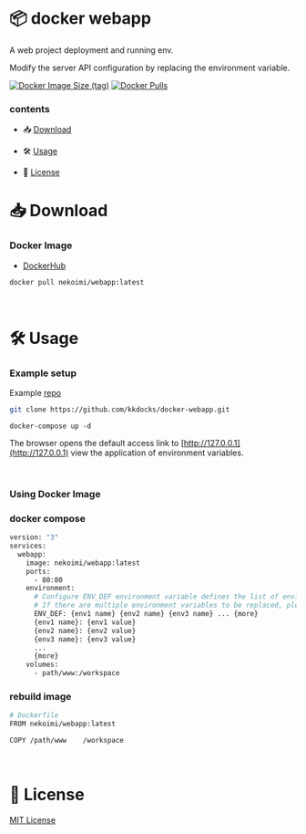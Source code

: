 # 📦 docker webapp

A web project deployment and running env.

Modify the server API configuration by replacing the environment variable.

[![Docker Image Size (tag)](https://img.shields.io/docker/image-size/nekoimi/webapp/latest)](https://hub.docker.com/r/nekoimi/webapp)
[![Docker Pulls](https://img.shields.io/docker/pulls/nekoimi/webapp)](https://hub.docker.com/r/nekoimi/webapp)

### contents

- 📥 [Download](#-download)

- 🛠️ [Usage](#-usage)

- 📄 [License](#-license)

# 📥 Download

### Docker Image

- [DockerHub](https://hub.docker.com/r/nekoimi/webapp)

```bash
docker pull nekoimi/webapp:latest
```

<br>

# 🛠️ Usage

### Example setup

Example [repo](https://github.com/kkdocks/docker-webapp.git)

```bash
git clone https://github.com/kkdocks/docker-webapp.git
```

```base
docker-compose up -d
```

The browser opens the default access link to [http://127.0.0.1](http://127.0.0.1) view the application of environment variables.

<br>

### Using Docker Image

### docker compose

```bash
version: "3"
services:
  webapp:
    image: nekoimi/webapp:latest
    ports:
      - 80:80
    environment:
      # Configure ENV_DEF environment variable defines the list of environment variables to be replaced. 
      # If there are multiple environment variables to be replaced, please separate them with spaces.
      ENV_DEF: {env1 name} {env2 name} {env3 name} ... {more}
      {env1 name}: {env1 value}
      {env2 name}: {env2 value}
      {env3 name}: {env3 value}
      ...
      {more}
    volumes:
      - path/www:/workspace
```

### rebuild image

``` bash
# Dockerfile
FROM nekoimi/webapp:latest

COPY /path/www    /workspace
```


<br>

# 📄 License

[MIT License](#LICENSE)